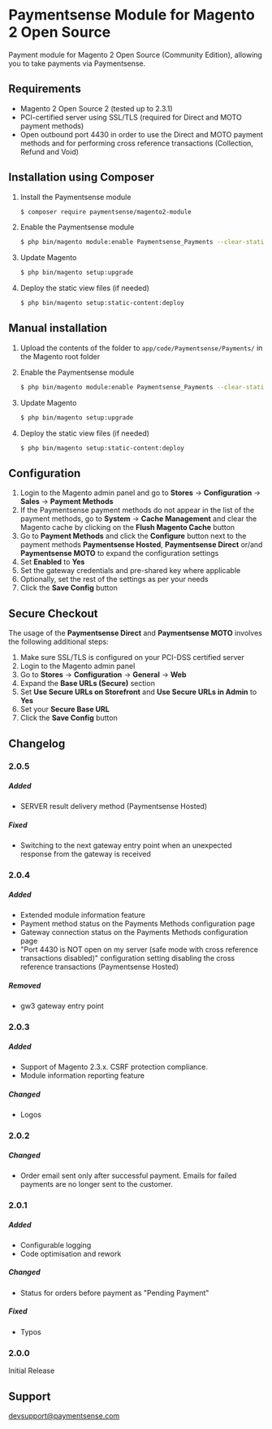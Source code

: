 Paymentsense Module for Magento 2 Open Source
=============================================

Payment module for Magento 2 Open Source (Community Edition), allowing you to take payments via Paymentsense.

Requirements
------------

* Magento 2 Open Source 2 (tested up to 2.3.1)
* PCI-certified server using SSL/TLS (required for Direct and MOTO payment methods)
* Open outbound port 4430 in order to use the Direct and MOTO payment methods and for performing cross reference transactions (Collection, Refund and Void)

Installation using Composer
---------------------------

1. Install the Paymentsense module

    ```sh
    $ composer require paymentsense/magento2-module
    ```

2. Enable the Paymentsense module

    ```sh
    $ php bin/magento module:enable Paymentsense_Payments --clear-static-content
    ```

3. Update Magento

    ```sh
    $ php bin/magento setup:upgrade
    ```

4. Deploy the static view files (if needed)
    ```sh
    $ php bin/magento setup:static-content:deploy
    ```

Manual installation 
-------------------

1. Upload the contents of the folder to ```app/code/Paymentsense/Payments/``` in the Magento root folder

2. Enable the Paymentsense module

    ```sh
    $ php bin/magento module:enable Paymentsense_Payments --clear-static-content
    ```

3. Update Magento

    ```sh
    $ php bin/magento setup:upgrade
    ```

4. Deploy the static view files (if needed)
    ```sh
    $ php bin/magento setup:static-content:deploy
    ```

Configuration
-------------

1. Login to the Magento admin panel and go to **Stores** -> **Configuration** -> **Sales** -> **Payment Methods**
2. If the Paymentsense payment methods do not appear in the list of the payment methods, go to 
  **System** -> **Cache Management** and clear the Magento cache by clicking on the **Flush Magento Cache** button
3. Go to **Payment Methods** and click the **Configure** button next to the payment methods **Paymentsense Hosted**, 
  **Paymentsense Direct** or/and **Paymentsense MOTO** to expand the configuration settings
4. Set **Enabled** to **Yes**
5. Set the gateway credentials and pre-shared key where applicable
6. Optionally, set the rest of the settings as per your needs
7. Click the **Save Config** button

Secure Checkout
---------------

The usage of the **Paymentsense Direct** and **Paymentsense MOTO** involves the following additional steps:

1. Make sure SSL/TLS is configured on your PCI-DSS certified server
2. Login to the Magento admin panel
3. Go to **Stores** -> **Configuration** -> **General** -> **Web** 
4. Expand the **Base URLs (Secure)** section 
5. Set **Use Secure URLs on Storefront** and **Use Secure URLs in Admin** to **Yes**
6. Set your **Secure Base URL** 
7. Click the **Save Config** button

Changelog
---------

### 2.0.5
##### Added
- SERVER result delivery method (Paymentsense Hosted)

##### Fixed
- Switching to the next gateway entry point when an unexpected response from the gateway is received


### 2.0.4
##### Added
- Extended module information feature
- Payment method status on the Payments Methods configuration page
- Gateway connection status on the Payments Methods configuration page
- "Port 4430 is NOT open on my server (safe mode with cross reference transactions disabled)" configuration setting disabling the cross reference transactions (Paymentsense Hosted)

##### Removed
- gw3 gateway entry point


### 2.0.3
##### Added
- Support of Magento 2.3.x. CSRF protection compliance.
- Module information reporting feature

##### Changed
- Logos


### 2.0.2
##### Changed
- Order email sent only after successful payment. Emails for failed payments are no longer sent to the customer.


### 2.0.1
##### Added
- Configurable logging
- Code optimisation and rework

##### Changed
- Status for orders before payment as "Pending Payment"

##### Fixed
- Typos


### 2.0.0
Initial Release

Support
-------

[devsupport@paymentsense.com](mailto:devsupport@paymentsense.com)
